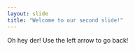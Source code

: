 ```yaml
---
layout: slide
title: "Welcome to our second slide!"
---
```

Oh hey der!
Use the left arrow to go back!
